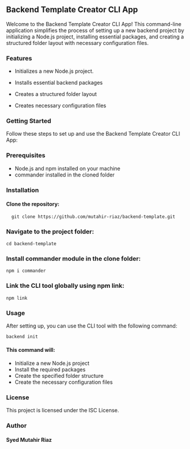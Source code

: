 ## Backend Template Creator CLI App
Welcome to the Backend Template Creator CLI App! This command-line application simplifies the process of setting up a new backend project by initializing a Node.js project, installing essential packages, and creating a structured folder layout with necessary configuration files.

### Features
- Initializes a new Node.js project.

- Installs essential backend packages

- Creates a structured folder layout

- Creates necessary configuration files

### Getting Started
Follow these steps to set up and use the Backend Template Creator CLI App:

### Prerequisites
- Node.js and npm installed on your machine
- commander installed in the cloned folder
### Installation
#### Clone the repository:

```http
  git clone https://github.com/mutahir-riaz/backend-template.git
```

### Navigate to the project folder:

```http
cd backend-template
```
### Install commander module in the clone folder:
```http
npm i commander
```

### Link the CLI tool globally using npm link:

```http
npm link
```

### Usage
After setting up, you can use the CLI tool with the following command:
```html
backend init
```

#### This command will:

- Initialize a new Node.js project
- Install the required packages
- Create the specified folder structure
- Create the necessary configuration files

### License
This project is licensed under the ISC License.

### Author
#### Syed Mutahir Riaz
